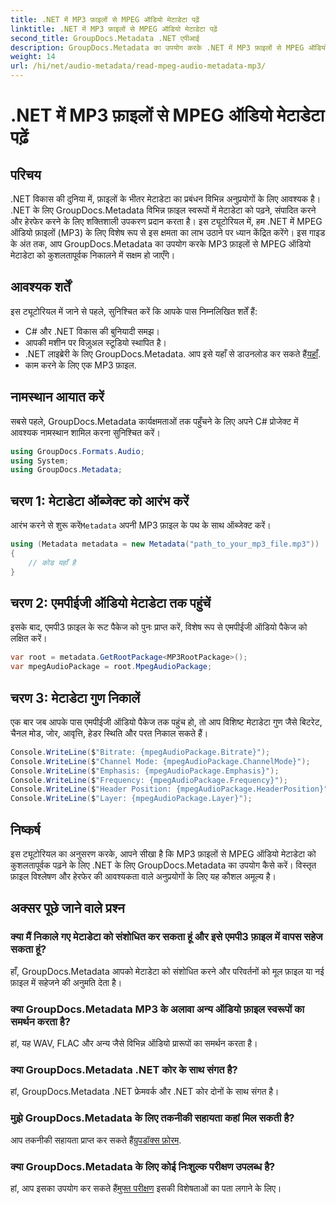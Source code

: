 ```yaml
---
title: .NET में MP3 फ़ाइलों से MPEG ऑडियो मेटाडेटा पढ़ें
linktitle: .NET में MP3 फ़ाइलों से MPEG ऑडियो मेटाडेटा पढ़ें
second_title: GroupDocs.Metadata .NET एपीआई
description: GroupDocs.Metadata का उपयोग करके .NET में MP3 फ़ाइलों से MPEG ऑडियो मेटाडेटा निकालने का तरीका जानें। अपनी फ़ाइल विश्लेषण क्षमताओं को बढ़ाएँ।
weight: 14
url: /hi/net/audio-metadata/read-mpeg-audio-metadata-mp3/
---
```


# .NET में MP3 फ़ाइलों से MPEG ऑडियो मेटाडेटा पढ़ें

## परिचय
.NET विकास की दुनिया में, फ़ाइलों के भीतर मेटाडेटा का प्रबंधन विभिन्न अनुप्रयोगों के लिए आवश्यक है। .NET के लिए GroupDocs.Metadata विभिन्न फ़ाइल स्वरूपों में मेटाडेटा को पढ़ने, संपादित करने और हेरफेर करने के लिए शक्तिशाली उपकरण प्रदान करता है। इस ट्यूटोरियल में, हम .NET में MPEG ऑडियो फ़ाइलों (MP3) के लिए विशेष रूप से इस क्षमता का लाभ उठाने पर ध्यान केंद्रित करेंगे। इस गाइड के अंत तक, आप GroupDocs.Metadata का उपयोग करके MP3 फ़ाइलों से MPEG ऑडियो मेटाडेटा को कुशलतापूर्वक निकालने में सक्षम हो जाएँगे।
## आवश्यक शर्तें
इस ट्यूटोरियल में जाने से पहले, सुनिश्चित करें कि आपके पास निम्नलिखित शर्तें हैं:
- C# और .NET विकास की बुनियादी समझ।
- आपकी मशीन पर विज़ुअल स्टूडियो स्थापित है।
-  .NET लाइब्रेरी के लिए GroupDocs.Metadata. आप इसे यहाँ से डाउनलोड कर सकते हैं[यहाँ](https://releases.groupdocs.com/metadata/net/).
- काम करने के लिए एक MP3 फ़ाइल.
## नामस्थान आयात करें
सबसे पहले, GroupDocs.Metadata कार्यक्षमताओं तक पहुँचने के लिए अपने C# प्रोजेक्ट में आवश्यक नामस्थान शामिल करना सुनिश्चित करें।
```csharp
using GroupDocs.Formats.Audio;
using System;
using GroupDocs.Metadata;
```
## चरण 1: मेटाडेटा ऑब्जेक्ट को आरंभ करें
 आरंभ करने से शुरू करें`Metadata` अपनी MP3 फ़ाइल के पथ के साथ ऑब्जेक्ट करें।
```csharp
using (Metadata metadata = new Metadata("path_to_your_mp3_file.mp3"))
{
    // कोड यहाँ है
}
```
## चरण 2: एमपीईजी ऑडियो मेटाडेटा तक पहुंचें
इसके बाद, एमपी3 फ़ाइल के रूट पैकेज को पुनः प्राप्त करें, विशेष रूप से एमपीईजी ऑडियो पैकेज को लक्षित करें।
```csharp
var root = metadata.GetRootPackage<MP3RootPackage>();
var mpegAudioPackage = root.MpegAudioPackage;
```
## चरण 3: मेटाडेटा गुण निकालें
एक बार जब आपके पास एमपीईजी ऑडियो पैकेज तक पहुंच हो, तो आप विशिष्ट मेटाडेटा गुण जैसे बिटरेट, चैनल मोड, जोर, आवृत्ति, हेडर स्थिति और परत निकाल सकते हैं।
```csharp
Console.WriteLine($"Bitrate: {mpegAudioPackage.Bitrate}");
Console.WriteLine($"Channel Mode: {mpegAudioPackage.ChannelMode}");
Console.WriteLine($"Emphasis: {mpegAudioPackage.Emphasis}");
Console.WriteLine($"Frequency: {mpegAudioPackage.Frequency}");
Console.WriteLine($"Header Position: {mpegAudioPackage.HeaderPosition}");
Console.WriteLine($"Layer: {mpegAudioPackage.Layer}");
```
## निष्कर्ष
इस ट्यूटोरियल का अनुसरण करके, आपने सीखा है कि MP3 फ़ाइलों से MPEG ऑडियो मेटाडेटा को कुशलतापूर्वक पढ़ने के लिए .NET के लिए GroupDocs.Metadata का उपयोग कैसे करें। विस्तृत फ़ाइल विश्लेषण और हेरफेर की आवश्यकता वाले अनुप्रयोगों के लिए यह कौशल अमूल्य है।

## अक्सर पूछे जाने वाले प्रश्न
### क्या मैं निकाले गए मेटाडेटा को संशोधित कर सकता हूं और इसे एमपी3 फ़ाइल में वापस सहेज सकता हूं?
हाँ, GroupDocs.Metadata आपको मेटाडेटा को संशोधित करने और परिवर्तनों को मूल फ़ाइल या नई फ़ाइल में सहेजने की अनुमति देता है।
### क्या GroupDocs.Metadata MP3 के अलावा अन्य ऑडियो फ़ाइल स्वरूपों का समर्थन करता है?
हां, यह WAV, FLAC और अन्य जैसे विभिन्न ऑडियो प्रारूपों का समर्थन करता है।
### क्या GroupDocs.Metadata .NET कोर के साथ संगत है?
हां, GroupDocs.Metadata .NET फ्रेमवर्क और .NET कोर दोनों के साथ संगत है।
### मुझे GroupDocs.Metadata के लिए तकनीकी सहायता कहां मिल सकती है?
 आप तकनीकी सहायता प्राप्त कर सकते हैं[ग्रुपडॉक्स फ़ोरम](https://forum.groupdocs.com/c/metadata/14).
### क्या GroupDocs.Metadata के लिए कोई निःशुल्क परीक्षण उपलब्ध है?
 हां, आप इसका उपयोग कर सकते हैं[मुफ्त परीक्षण](https://releases.groupdocs.com/) इसकी विशेषताओं का पता लगाने के लिए।